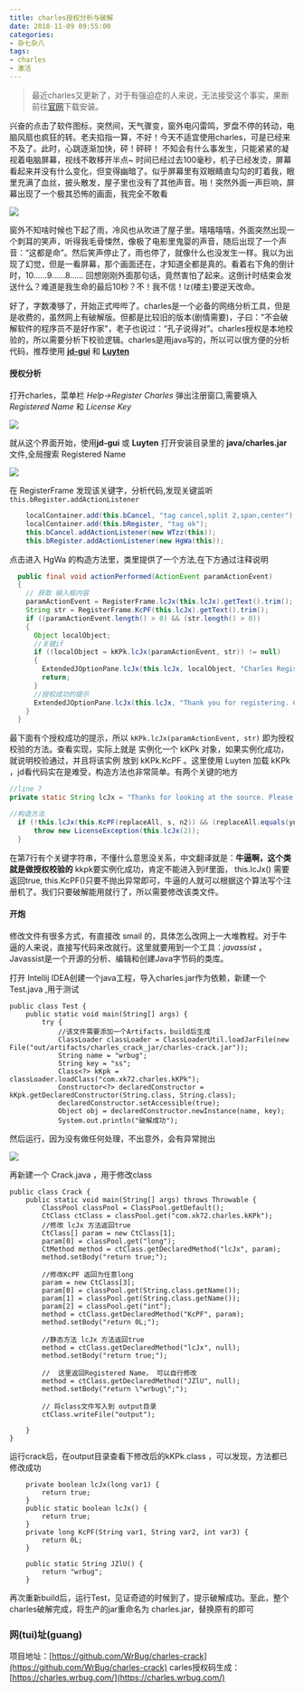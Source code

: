 ```yaml
---
title: charles授权分析与破解
date: 2018-11-09 09:55:00
categories:
- 杂七杂八
tags: 
- charles
- 激活
---
```


> 最近charles又更新了，对于有强迫症的人来说，无法接受这个事实，果断前往[官网](https://www.charlesproxy.com/)下载安装。

<!-- more -->
兴奋的点击了软件图标，突然间，天气骤变，窗外电闪雷鸣，罗盘不停的转动，电脑风扇也疯狂的转。老夫掐指一算，不好！今天不适宜使用charles，可是已经来不及了。此时，心跳逐渐加快，砰！砰砰！ 不知会有什么事发生，只能紧紧的凝视着电脑屏幕，视线不敢移开半点~
时间已经过去100毫秒，机子已经发烫，屏幕看起来并没有什么变化，但变得幽暗了。似乎屏幕里有双眼睛直勾勾的盯着我，眼里充满了血丝，披头散发，屋子里也没有了其他声音。啪！突然外面一声巨响，屏幕出现了一个极其恐怖的画面，我完全不敢看

![](https://i.loli.net/2018/11/08/5be3aac4e664f.png)

窗外不知啥时候也下起了雨，冷风也从吹进了屋子里。嘻嘻嘻嘻，外面突然出现一个刺耳的笑声，听得我毛骨悚然，像极了电影里鬼婴的声音，随后出现了一个声音：“这都是命”。然后笑声停止了，雨也停了，就像什么也没发生一样。我以为出现了幻觉，但是一看屏幕，那个画面还在，才知道全都是真的。看着右下角的倒计时，10……9……8…… 回想刚刚外面那句话，竟然害怕了起来。这倒计时结束会发送什么？难道是我生命的最后10秒？不！我不信！lz(楼主)要逆天改命。

好了，字数凑够了，开始正式哔哔了。charles是一个必备的网络分析工具，但是是收费的，虽然网上有破解版。但都是比较旧的版本(剧情需要)，子曰："不会破解软件的程序员不是好作家"，老子也说过：“孔子说得对”。charles授权是本地校验的，所以需要分析下校验逻辑。charles是用java写的，所以可以很方便的分析代码，推荐使用 **[jd-gui](http://jd.benow.ca/)** 和 **[Luyten](https://github.com/deathmarine/Luyten)**

#### 授权分析

打开charles，菜单栏 *Help->Register Charles* 弹出注册窗口,需要填入 *Registered Name* 和 *License Key*

![](https://i.loli.net/2018/11/08/5be3aab06473a.png)

就从这个界面开始，使用**jd-gui** 或 **Luyten** 打开安装目录里的 **java/charles.jar**文件,全局搜索  Registered Name 

![](https://i.loli.net/2018/11/08/5be3d8cd5dff7.png)

在 RegisterFrame 发现该关键字，分析代码,发现关键监听 `this.bRegister.addActionListener` 

```java
    localContainer.add(this.bCancel, "tag cancel,split 2,span,center");
    localContainer.add(this.bRegister, "tag ok");
    this.bCancel.addActionListener(new WTzz(this));
    this.bRegister.addActionListener(new HgWa(this));
```


点击进入 HgWa 的构造方法里，类里提供了一个方法,在下方通过注释说明

``` java
  public final void actionPerformed(ActionEvent paramActionEvent)
  {
    // 获取 输入框内容
    paramActionEvent = RegisterFrame.lcJx(this.lcJx).getText().trim();
    String str = RegisterFrame.KcPF(this.lcJx).getText().trim();
    if ((paramActionEvent.length() > 0) && (str.length() > 0))
    {
      Object localObject;
      //关键if
      if ((localObject = kKPk.lcJx(paramActionEvent, str)) != null)
      {
        ExtendedJOptionPane.lcJx(this.lcJx, localObject, "Charles Registration", 2);
        return;
      }
      //授权成功的提示
      ExtendedJOptionPane.lcJx(this.lcJx, "Thank you for registering. Charles will now close. Please start Charles again to continue.", "Charles Registration", 1);
    }
  }
```

最下面有个授权成功的提示，所以 `kKPk.lcJx(paramActionEvent, str)` 即为授权校验的方法。查看实现，实际上就是 实例化一个 kKPk 对象，如果实例化成功，就说明校验通过，并且将该实例 放到   kKPk.KcPF 。这里使用 Luyten  加载 kKPk ，jd看代码实在是难受，构造方法也非常简单。有两个关键的地方

```java
//line 7
private static String lcJx = "Thanks for looking at the source. Please register Charles if you use it.";

//构造方法
  if (!this.lcJx(this.KcPF(replaceAll, s, n2)) && (replaceAll.equals(ynvb) || !this.lcJx(this.KcPF(ynvb, s, n2)))) {
      throw new LicenseException(this.lcJx(2));
  }
```
在第7行有个关键字符串，不懂什么意思没关系，中文翻译就是：**牛逼啊，这个类就是做授权校验的**
kkpk要实例化成功，肯定不能进入到if里面， this.lcJx() 需要返回true, this.KcPF()只要不抛出异常即可，牛逼的人就可以根据这个算法写个注册机了。我们只要破解能用就行了，所以需要修改该类文件。

#### 开炮

修改文件有很多方式，有直接改 smail 的，具体怎么改网上一大堆教程。对于牛逼的人来说，直接写代码来改就行。这里就要用到一个工具：*javassist* ，Javassist是一个开源的分析、编辑和创建Java字节码的类库。

打开 Intellij IDEA创建一个java工程，导入charles.jar作为依赖，新建一个 Test.java ,用于测试

```
public class Test {
    public static void main(String[] args) {
        try {
            //该文件需要添加一个Artifacts，build后生成
            ClassLoader classLoader = ClassLoaderUtil.loadJarFile(new File("out/artifacts/charles_crack_jar/charles-crack.jar"));
            String name = "wrbug";
            String key = "ss";
            Class<?> kKpk = classLoader.loadClass("com.xk72.charles.kKPk");
            Constructor<?> declaredConstructor = kKpk.getDeclaredConstructor(String.class, String.class);
            declaredConstructor.setAccessible(true);
            Object obj = declaredConstructor.newInstance(name, key);
            System.out.println("破解成功");
```


然后运行，因为没有做任何处理，不出意外，会有异常抛出 

![](https://i.loli.net/2018/11/08/5be3e5e267668.png)



再新建一个 Crack.java ，用于修改class

```
public class Crack {
    public static void main(String[] args) throws Throwable {
        ClassPool classPool = ClassPool.getDefault();
        CtClass ctClass = classPool.get("com.xk72.charles.kKPk");
        //修改 lcJx 方法返回true
        CtClass[] param = new CtClass[1];
        param[0] = classPool.get("long");
        CtMethod method = ctClass.getDeclaredMethod("lcJx", param);
        method.setBody("return true;");

        //修改KcPF 返回为任意long
        param = new CtClass[3];
        param[0] = classPool.get(String.class.getName());
        param[1] = classPool.get(String.class.getName());
        param[2] = classPool.get("int");
        method = ctClass.getDeclaredMethod("KcPF", param);
        method.setBody("return 0L;");

        //静态方法 lcJx 方法返回true
        method = ctClass.getDeclaredMethod("lcJx", null);
        method.setBody("return true;");

        //  这里返回Registered Name， 可以自行修改
        method = ctClass.getDeclaredMethod("JZlU", null);
        method.setBody("return \"wrbug\";");

        // 将class文件写入到 output目录
        ctClass.writeFile("output");

    }
}
```

运行crack后，在output目录查看下修改后的kKPk.class ，可以发现，方法都已修改成功

```
    private boolean lcJx(long var1) {
        return true;
    }
    public static boolean lcJx() {
        return true;
    }
    private long KcPF(String var1, String var2, int var3) {
        return 0L;
    }
    
    public static String JZlU() {
        return "wrbug";
    }
```

再次重新build后，运行Test，见证奇迹的时候到了，提示破解成功。至此，整个charles破解完成，将生产的jar重命名为 charles.jar，替换原有的即可

### 网(tui)址(guang)

项目地址：[https://github.com/WrBug/charles-crack](https://github.com/WrBug/charles-crack)
carles授权码生成：[https://charles.wrbug.com/](https://charles.wrbug.com/)


